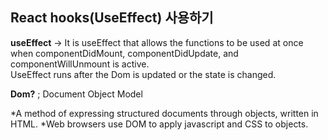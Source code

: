 
## React hooks(UseEffect) 사용하기

**useEffect** -> It is useEffect that allows the functions to be used at once when componentDidMount, componentDidUpdate, and componentWillUnmount is active.
<br>
UseEffect runs after the Dom is updated or the state is changed.
<br>

**Dom?** ; Document Object Model

*A method of expressing structured documents through objects, written in HTML.
*Web browsers use DOM to apply javascript and CSS to objects.
